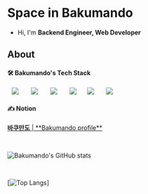 # Space in Bakumando

- Hi, I'm **Backend Engineer, Web Developer**

## About

#### 🛠 Bakumando's Tech Stack

<p>
  <img src="http://img.shields.io/badge/-HTML5-DD4B25?style=for-the-badge&logo=HTML5&logoColor=white"
       style="height: auto; margin-left: 10px; margin-right: 10px;"/>&nbsp
  <img src="http://img.shields.io/badge/-Javascript-F7DF1E?style=for-the-badge&logo=Javascript&logoColor=black"
       style="height: auto; margin-left: 10px; margin-right: 10px;"/>&nbsp
  <img src="http://img.shields.io/badge/-Nodejs-339933?style=for-the-badge&logo=Node.js&logoColor=white"
       style="height: auto; margin-left: 10px; margin-right: 10px;"/>&nbsp 
  <img src="http://img.shields.io/badge/-Express-373737?style=for-the-badge&logo=Express&logoColor=white"
       style="height: auto; margin-left: 10px; margin-right: 10px;"/>
  <img src="http://img.shields.io/badge/-Sequelize-00AFEE?style=for-the-badge&logo=Sequelize&logoColor=white"
       style="height: auto; margin-left: 10px; margin-right: 10px;"/>&nbsp
  <img src="http://img.shields.io/badge/-MySQL-4479A1?style=for-the-badge&logo=MySQL&logoColor=white"
       style="height: auto; margin-left: 10px; margin-right: 10px;"/>&nbsp
</p>

#### ✍️ Notion

[**바쿠만도** | \*\*Bakumando profile**](https://www.notion.so/Bakumando-8578fdfa39544d108d276c6e5cad7e9d)

<br>

![Bakumando's GitHub stats](https://github-readme-stats.vercel.app/api?username=pinion7&count_private=true&show_icons=true&theme=cobalt&icon_color=78D9F8)

<br>

[![Top Langs](https://github-readme-stats.vercel.app/api/top-langs/?username=pinion7&layout=compact&card_width=445&hide=hack&theme=cobalt)]
